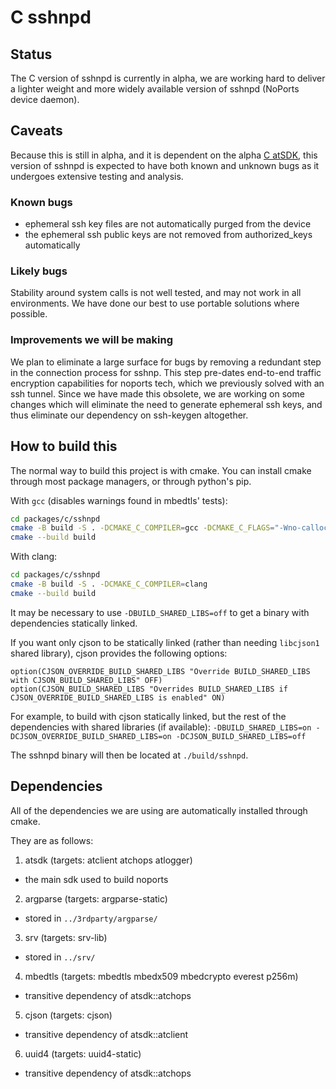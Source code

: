 # C sshnpd

## Status

The C version of sshnpd is currently in alpha, we are working hard to deliver a 
lighter weight and more widely available version of sshnpd (NoPorts device 
daemon).

## Caveats

Because this is still in alpha, and it is dependent on the alpha 
[C atSDK](https://github.com/atsign-foundation/at_c), this version of sshnpd is
expected to have both known and unknown bugs as it undergoes extensive testing
and analysis.

### Known bugs

- ephemeral ssh key files are not automatically purged from the device
- the ephemeral ssh public keys are not removed from authorized_keys 
automatically

### Likely bugs

Stability around system calls is not well tested, and may not work in all 
environments.
We have done our best to use portable solutions where possible.

### Improvements we will be making

We plan to eliminate a large surface for bugs by removing a redundant step in 
the connection process for sshnp. This step pre-dates end-to-end traffic 
encryption capabilities for noports tech, which we previously solved with an ssh
tunnel. Since we have made this obsolete, we are working on some changes which 
will eliminate the need to generate ephemeral ssh keys, and thus eliminate our 
dependency on ssh-keygen altogether.

## How to build this

The normal way to build this project is with cmake.
You can install cmake through most package managers, or through python's pip.

With `gcc` (disables warnings found in mbedtls' tests):

```bash
cd packages/c/sshnpd
cmake -B build -S . -DCMAKE_C_COMPILER=gcc -DCMAKE_C_FLAGS="-Wno-calloc-transposed-args"
cmake --build build
```

With clang:

```bash
cd packages/c/sshnpd
cmake -B build -S . -DCMAKE_C_COMPILER=clang
cmake --build build
```

It may be necessary to use `-DBUILD_SHARED_LIBS=off` to get a binary with
dependencies statically linked.

If you want only cjson to be statically linked (rather than needing `libcjson1`
shared library), cjson provides the following options:

```
option(CJSON_OVERRIDE_BUILD_SHARED_LIBS "Override BUILD_SHARED_LIBS with CJSON_BUILD_SHARED_LIBS" OFF)
option(CJSON_BUILD_SHARED_LIBS "Overrides BUILD_SHARED_LIBS if CJSON_OVERRIDE_BUILD_SHARED_LIBS is enabled" ON)
```

For example, to build with cjson statically linked, but the rest of the 
dependencies with shared libraries (if available):
`-DBUILD_SHARED_LIBS=on -DCJSON_OVERRIDE_BUILD_SHARED_LIBS=on -DCJSON_BUILD_SHARED_LIBS=off`


The sshnpd binary will then be located at `./build/sshnpd`.

## Dependencies

All of the dependencies we are using are automatically installed through cmake.

They are as follows:

1. atsdk (targets: atclient atchops atlogger)
  - the main sdk used to build noports
2. argparse (targets: argparse-static)
  - stored in `../3rdparty/argparse/`
3. srv (targets: srv-lib)
  - stored in `../srv/`
4. mbedtls (targets: mbedtls mbedx509 mbedcrypto everest p256m)
  - transitive dependency of atsdk::atchops
5. cjson (targets: cjson)
  - transitive dependency of atsdk::atclient
6. uuid4 (targets: uuid4-static)
  - transitive dependency of atsdk::atchops

